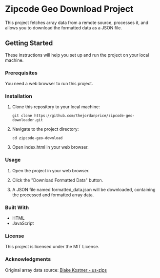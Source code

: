 # Zipcode Geo Download Project

This project fetches array data from a remote source, processes it, and allows you to download the formatted data as a JSON file.

## Getting Started

These instructions will help you set up and run the project on your local machine.

### Prerequisites

You need a web browser to run this project.

### Installation

1. Clone this repository to your local machine:

   ```
   git clone https://github.com/thejordanprice/zipcode-geo-downloader.git
   ```
   
2. Navigate to the project directory:

   ```
   cd zipcode-geo-download
   ```

3. Open index.html in your web browser.

### Usage

1. Open the project in your web browser.

2. Click the "Download Formatted Data" button.

3. A JSON file named formatted_data.json will be downloaded, containing the processed and formatted array data.

### Built With

- HTML
- JavaScript

### License
This project is licensed under the MIT License.

### Acknowledgments
Original array data source: [Blake Kostner - us-zips](https://github.com/blakek/us-zips)
